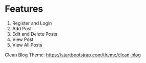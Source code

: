 

# Features
  1. Register and Login
  2. Add Post
  3. Edit and Delete Posts 
  4. View Post
  5. View All Posts


Clean Blog Theme: https://startbootstrap.com/theme/clean-blog

